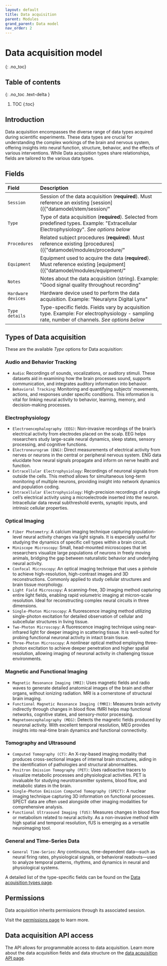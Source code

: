 ```yaml
---
layout: default
title: Data acquisition
parent: Modules
grand_parent: Data model
nav_order: 2
---
```


# Data acquisition model
{: .no_toc}

## Table of contents
{: .no_toc .text-delta }

1. TOC
{:toc}

## Introduction

Data acquisition encompasses the diverse range of data types acquired during scientific experiments. These data types are crucial for understanding the complex workings of the brain and nervous system, offering insights into neural function, structure, behavior, and the effects of various interventions. While Data acquisition types share relationships, fields are tailored to the various data types.

## Fields

| Field | Description |
|:------|:------------|
| `Session` | Session of the data acquisition (**required**). Must reference an existing [session]({{"datamodel/stem/session/"|absolute_url}}). Example: "Recording session #3" |
| `Type` | Type of data acquisition (**required**). Selected from predefined types. Example: "Extracellular Electrophysiology". *See options below* |
| `Procedures` | Related subject procedures (**required**). Must reference existing [procedures]({{"datamodel/modules/procedure/"|absolute_url}}). Example: "Silicon probe implant #A123" |
| `Equipment` | Equipment used to acquire the data (**required**). Must reference existing [equipment]({{"datamodel/modules/equipment/"|absolute_url}}). Example: "Intan RHD2000" |
| `Notes` | Notes about the data acquisition (string). Example: "Good signal quality throughout recording" |
| `Hardware devices` | Hardware device used to perform the data acquisition. Example: "Neuralynx Digital Lynx" |
| `Type details` | Type-specific fields. Fields vary by acquisition type. Example: For electrophysiology - sampling rate, number of channels. *See options below* |

## Types of Data acquisition

These are the available *Type* options for Data acquisition:

### Audio and Behavior Tracking
- `Audio`: Recordings of sounds, vocalizations, or auditory stimuli. These datasets aid in examining how the brain processes sound, supports communication, and integrates auditory information into behavior.
- `Behavioral Tracking`: Monitoring and quantifying subjects’ movements, actions, and responses under specific conditions. This information is vital for linking neural activity to behavior, learning, memory, and decision-making processes.

### Electrophysiology
- `Electroencephalography (EEG)`: Non-invasive recordings of the brain’s electrical activity from electrodes placed on the scalp. EEG helps researchers study large-scale neural dynamics, sleep states, sensory processing, and cognitive functions.
- `Electroneurogram (ENG)`: Direct measurements of electrical activity from nerves or neurons in the central or peripheral nervous system. ENG data elucidate how neural signals propagate and inform on nerve health and function.
- `Extracellular Electrophysiology`: Recordings of neuronal signals from outside the cells. This method allows for simultaneous long-term monitoring of multiple neurons, providing insight into network dynamics and population coding.
- `Intracellular Electrophysiology`: High-precision recordings of a single cell’s electrical activity using a microelectrode inserted into the neuron. Intracellular data reveal subthreshold events, synaptic inputs, and intrinsic cellular properties.

### Optical Imaging
- `Fiber Photometry`: A calcium imaging technique capturing population-level neural activity changes via light signals. It is especially useful for studying the dynamics of specific cell types within a brain circuit.
- `Miniscope Microscopy`: Small, head-mounted microscopes that let researchers visualize large populations of neurons in freely moving animals, bridging the gap between naturalistic behavior and underlying neural activity.
- `Confocal Microscopy`: An optical imaging technique that uses a pinhole to achieve high-resolution, high-contrast images and 3D reconstructions. Commonly applied to study cellular structures and brain tissue morphology.
- `Light Field Microscopy`: A scanning-free, 3D imaging method capturing entire light fields, enabling rapid volumetric imaging at micron-scale resolution. Ideal for reconstructing complex neural circuits in three dimensions.
- `Single-Photon Microscopy`: A fluorescence imaging method utilizing single-photon excitation for detailed observation of cellular and subcellular structures in living tissue.
- `Two-Photon Microscopy`: A fluorescence imaging technique using near-infrared light for deeper imaging in scattering tissue. It is well-suited for probing functional neuronal activity in intact brain tissue.
- `Three-Photon Microscopy`: A nonlinear optical method employing three-photon excitation to achieve deeper penetration and higher spatial resolution, allowing imaging of neuronal activity in challenging tissue environments.

### Magnetic and Functional Imaging
- `Magnetic Resonance Imaging (MRI)`: Uses magnetic fields and radio waves to generate detailed anatomical images of the brain and other organs, without ionizing radiation. MRI is a cornerstone of structural brain imaging.
- `Functional Magnetic Resonance Imaging (fMRI)`: Measures brain activity indirectly through changes in blood flow. fMRI helps map functional networks, cognitive states, and sensory-motor processing.
- `Magnetoencephalography (MEG)`: Detects the magnetic fields produced by neuronal activity. With excellent temporal resolution, MEG provides insights into real-time brain dynamics and functional connectivity.

### Tomography and Ultrasound
- `Computed Tomography (CT)`: An X-ray-based imaging modality that produces cross-sectional images of internal brain structures, aiding in the identification of pathologies and structural abnormalities.
- `Positron Emission Tomography (PET)`: Uses radioactive tracers to visualize metabolic processes and physiological activities. PET is invaluable for studying neurotransmitter systems, blood flow, and metabolic states in the brain.
- `Single-Photon Emission Computed Tomography (SPECT)`: A nuclear imaging technique capturing 3D information on functional processes. SPECT data are often used alongside other imaging modalities for comprehensive analysis.
- `Functional Ultrasound Imaging (fUS)`: Measures changes in blood flow or metabolism related to neural activity. As a non-invasive method with high spatial and temporal resolution, fUS is emerging as a versatile neuroimaging tool.

### General and Time-Series Data
- `General Time-Series`: Any continuous, time-dependent data—such as neural firing rates, physiological signals, or behavioral readouts—used to analyze temporal patterns, rhythms, and dynamics in neural and physiological systems.

A detailed list of the type-specific fields can be found on the [Data acquisition types page]({{"datamodel/schemas/dataacquisition/"|absolute_url}}).


## Permissions

Data acquisition inherits permissions through its associated session.

Visit the [permissions page]({{"datamodel/permissions/"|absolute_url}}) to learn more. 

## Data acquisition API access

The API allows for programmable access to data acquisition. Learn more about the data acquisition fields and data structure on the [data acquisition API page]({{"api/modules/dataacquisition/"|absolute_url}}).

